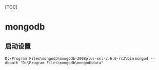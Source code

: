 [TOC]

# mongodb
## 启动设置
`D:\Program Files\mongodb\mongodb-2008plus-ssl-3.6.0-rc3\bin`
`mongod --dbpath "D:\Program Files\mongodb\mongodbdata"`
